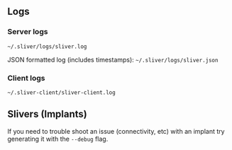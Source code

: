 ## Logs

### Server logs

`~/.sliver/logs/sliver.log`

JSON formatted log (includes timestamps): `~/.sliver/logs/sliver.json` 

### Client logs

`~/.sliver-client/sliver-client.log`

## Slivers (Implants)

If you need to trouble shoot an issue (connectivity, etc) with an implant try generating it with the `--debug` flag.